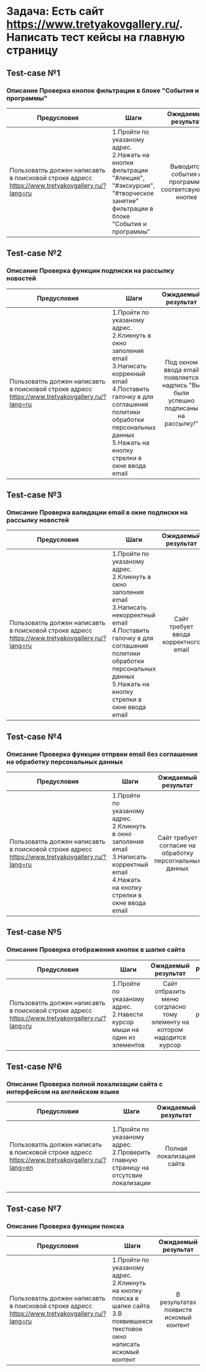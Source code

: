 # Задача: Есть сайт https://www.tretyakovgallery.ru/. Написать тест кейсы на главную страницу

## Test-case №1
### Описание  Проверка кнопок фильтрации в блоке "События и программы"

Предусловия | Шаги | Ожидаемый результат | Результат | Описание 
| ------- | ----- |:------------------:| -------- | -----:|
Пользоватль должен написавть в поисковой строке адресс https://www.tretyakovgallery.ru/?lang=ru | 1.Пройти по указаному адрес. 2.Нажать на кнопки фильтрации "#лекция", "#экскурсия", "#творческое занятие" фильтрации в блоке "События и программы" | Выводится события и программы соответсвующие кнопке | pass | 

## Test-case №2
### Описание  Проверка функции подписки на рассылку новостей

Предусловия | Шаги | Ожидаемый результат | Результат | Данные на вход | Описание 
| ------- | ----- |:------------------:| -------- | ----- | -----:|
Пользоватль должен написавть в поисковой строке адресс https://www.tretyakovgallery.ru/?lang=ru | 1.Пройти по указаному адрес. 2.Кликнуть в окно заполения email 3.Написать коррекный email 4.Поставить галочку в для соглашения политики обработки персональных данных 5.Нажать на кнопку стрелки в окне ввода email  | Под окном ввода email появляется надпись "Вы были успешно подписаны на рассылку!" | pass | kolch.stakan@gmail.com |

## Test-case №3
### Описание  Проверка валидации email в окне подписки на рассылку новостей

Предусловия | Шаги | Ожидаемый результат | Результат |  Данные на вход| Описание 
| ------- | ----- |:------------------:| -------- | ------ |-----:|
Пользоватль должен написавть в поисковой строке адресс https://www.tretyakovgallery.ru/?lang=ru | 1.Пройти по указаному адрес. 2.Кликнуть в окно заполения email 3.Написать некорректный email 4.Поставить галочку в для соглашения политики обработки персональных данных 5.Нажать на кнопку стрелки в окне ввода email  | Сайт требует ввода корректного email | pass | kolch.stakangmail.com |

## Test-case №4
### Описание  Проверка функции отпрвки email без соглашения на обработку персональных данных

Предусловия | Шаги | Ожидаемый результат | Результат |  Данные на вход | Описание 
| ------- | ----- |:------------------:| -------- | ----- |-----:|
Пользоватль должен написавть в поисковой строке адресс https://www.tretyakovgallery.ru/?lang=ru | 1.Пройти по указаному адрес. 2.Кликнуть в окно заполения email 3.Написать корректный email 4.Нажать на кнопку стрелки в окне ввода email  | Сайт требует согласие на обработку персогнальных данных | pass | kolch.stakan@gmail.com |

## Test-case №5
### Описание  Проверка отображения кнопок в шапке сайта 

Предусловия | Шаги | Ожидаемый результат | Результат | Описание 
| ------- | ----- |:------------------:| -------- | -----:|
Пользоватль должен написавть в поисковой строке адресс https://www.tretyakovgallery.ru/?lang=ru | 1.Пройти по указаному адрес. 2.Навести курсор мыши на один из элементов | Сайт отбразить меню согдласно тому элементу на котором надодится курсор | pass |  |

## Test-case №6
### Описание  Проверка полной локализации сайта с интерфейсом на английском языке

Предусловия | Шаги | Ожидаемый результат | Результат | Описание 
| ------- | ----- |:------------------:| -------- | -----:|
Пользоватль должен написать в поисковой строке адресс https://www.tretyakovgallery.ru/?lang=en | 1.Пройти по указаному адрес. 2.Проверить главную страницу на отсутсвие локализации | Полная локализация сайта | false | в футере сайта отсуствует перевод на гиперсылках таких как: Условия использования материалов сайта, Политика конфиденциальности, Фонд поддержки

## Test-case №7
### Описание  Проверка функции поиска
Предусловия | Шаги | Ожидаемый результат | Результат |  Данные на вход | Описание 
| ------- | ----- |:------------------:| -------- | ----- |-----:|
Пользоватль должен написавть в поисковой строке адресс https://www.tretyakovgallery.ru/?lang=ru | 1.Пройти по указаному адрес. 2.Кликнуть на кнопку поиска в шапке сайта 3.В появившееся текстовое окно написать искомый контент | В результатах появистя искомый контент | pass | Лики модерна |
